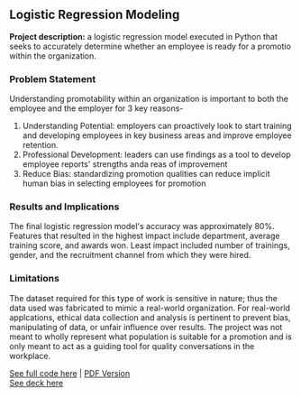 ## Logistic Regression Modeling

**Project description:** a logistic regression model executed in Python that seeks to accurately determine whether an employee is ready for a promotio within the organization. 

### Problem Statement
Understanding promotability within an organization is important to both the employee and the employer for 3 key reasons-
1. Understanding Potential: employers can proactively look to start training and developing employees in key business areas and improve employee retention.
2. Professional Development: leaders can use findings as a tool to develop employee reports' strengths anda reas of improvement
3. Reduce Bias: standardizing promotion qualities can reduce implicit human bias in selecting employees for promotion

### Results and Implications
The final logistic regression model's accuracy was approximately 80%. Features that resulted in the highest impact include department, average training score, and awards won. Least impact included number of trainings, gender, and the recruitment channel from which they were hired.

### Limitations
The dataset required for this type of work is sensitive in nature; thus the data used was fabricated to mimic a real-world organization. For real-world applcations, ethical data collection and analysis is pertinent to prevent bias, manipulating of data, or unfair influence over results. The project was not meant to wholly represent what population is suitable for a promotion and is only meant to act as a guiding tool for quality conversations in the workplace.


[See full code here](https://github.com/aszimmer/aszimmer.github.io/blob/master/Project09/Project09.ipynb) | [PDF Version](https://github.com/aszimmer/aszimmer.github.io/blob/master/Project09/Project09.pdf) <br>
[See deck here](https://github.com/aszimmer/aszimmer.github.io/blob/master/Project09/Project09-deck.pdf)

